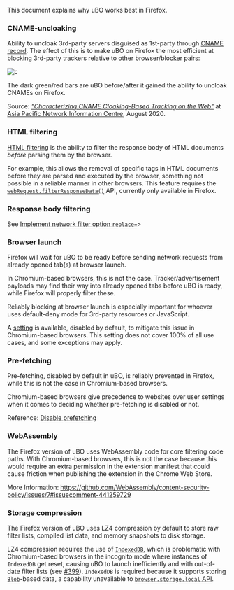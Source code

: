 This document explains why uBO works best in Firefox.

### CNAME-uncloaking

Ability to uncloak 3rd-party servers disguised as 1st-party through [CNAME record](https://en.wikipedia.org/wiki/CNAME_record). The effect of this is to make uBO on Firefox the most efficient at blocking 3rd-party trackers relative to other browser/blocker pairs:

![c](https://user-images.githubusercontent.com/585534/103416937-b623c400-4b56-11eb-8e94-b4851a2248b7.png)

The dark green/red bars are uBO before/after it gained the ability to uncloak CNAMEs on Firefox.

Source: [_"Characterizing CNAME Cloaking-Based Tracking on the Web"_](https://blog.apnic.net/2020/08/04/characterizing-cname-cloaking-based-tracking/) at [Asia Pacific Network Information Centre](https://www.apnic.net/about-apnic/), August 2020.

### HTML filtering

[HTML filtering](https://github.com/gorhill/uBlock/wiki/Static-filter-syntax#html-filters) is the ability to filter the response body of HTML documents _before_ parsing them by the browser.

For example, this allows the removal of specific tags in HTML documents before they are parsed and executed by the browser, something not possible in a reliable manner in other browsers. This feature requires the [`webRequest.filterResponseData()`](https://developer.mozilla.org/en-US/docs/Mozilla/Add-ons/WebExtensions/API/webRequest/filterResponseData) API, currently only available in Firefox.

### Response body filtering

See [Implement network filter option `replace=`](https://github.com/gorhill/uBlock/commit/7c3e060c01)>

### Browser launch

Firefox will wait for uBO to be ready before sending network requests from already opened tab(s) at browser launch.

In Chromium-based browsers, this is not the case. Tracker/advertisement payloads may find their way into already opened tabs before uBO is ready, while Firefox will properly filter these.

Reliably blocking at browser launch is especially important for whoever uses default-deny mode for 3rd-party resources or JavaScript.

A [setting](https://github.com/gorhill/uBlock/wiki/Dashboard:-Filter-lists#suspend-network-activity-until-all-filter-lists-are-loaded) is available, disabled by default, to mitigate this issue in Chromium-based browsers. This setting does not cover 100% of all use cases, and some exceptions may apply.

### Pre-fetching

Pre-fetching, disabled by default in uBO, is reliably prevented in Firefox, while this is not the case in Chromium-based browsers.

Chromium-based browsers give precedence to websites over user settings when it comes to deciding whether pre-fetching is disabled or not.

Reference: [Disable prefetching](https://github.com/gorhill/uBlock/wiki/Dashboard:-Settings#disable-prefetching)

### WebAssembly

The Firefox version of uBO uses WebAssembly code for core filtering code paths. With Chromium-based browsers, this is not the case because this would require an extra permission in the extension manifest that could cause friction when publishing the extension in the Chrome Web Store.

More Information: https://github.com/WebAssembly/content-security-policy/issues/7#issuecomment-441259729

### Storage compression

The Firefox version of uBO uses LZ4 compression by default to store raw filter lists, compiled list data, and memory snapshots to disk storage.

LZ4 compression requires the use of [`IndexedDB`](https://developer.mozilla.org/en-US/docs/Web/API/IndexedDB_API), which is problematic with Chromium-based browsers in the incognito mode where instances of `IndexedDB` get reset, causing uBO to launch inefficiently and with out-of-date filter lists (see [#399](https://github.com/uBlockOrigin/uBlock-issues/issues/399)). `IndexedDB` is required because it supports storing [`Blob`](https://developer.mozilla.org/en-US/docs/Web/API/Blob)-based data, a capability unavailable to [`browser.storage.local` API](https://developer.mozilla.org/en-US/docs/Mozilla/Add-ons/WebExtensions/API/storage/local).